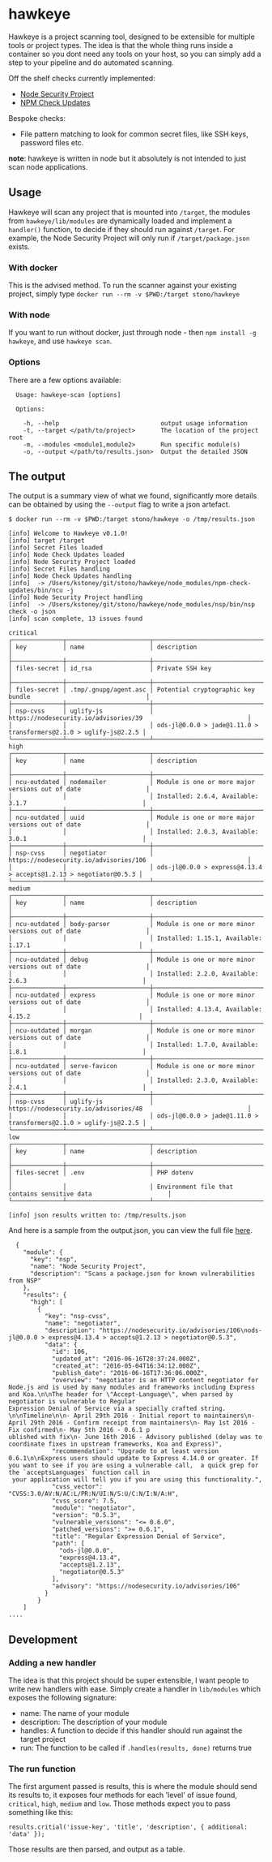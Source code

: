 # hawkeye
Hawkeye is a project scanning tool, designed to be extensible for multiple tools or project types.  The idea is that the whole thing runs inside a container so you dont need any tools on your host, so you can simply add a step to your pipeline and do automated scanning.

Off the shelf checks currently implemented:

  - [Node Security Project](https://github.com/nodesecurity/nsp)
  - [NPM Check Updates](https://github.com/tjunnone/npm-check-updates)

Bespoke checks:

  - File pattern matching to look for common secret files, like SSH keys, password files etc.

__note__: hawkeye is written in node but it absolutely is not intended to just scan node applications.

## Usage
Hawkeye will scan any project that is mounted into `/target`, the modules from `hawkeye/lib/modules` are dynamically loaded and implement a `handler()` function, to decide if they should run against `/target`.  For example, the Node Security Project will only run if `/target/package.json` exists.

### With docker
This is the advised method.  To run the scanner against your existing project, simply type `docker run --rm -v $PWD:/target stono/hawkeye`

### With node
If you want to run without docker, just through node - then `npm install -g hawkeye`, and use `hawkeye scan`.

### Options
There are a few options available:

```
  Usage: hawkeye-scan [options]

  Options:

    -h, --help                            output usage information
    -t, --target </path/to/project>       The location of the project root
    -m, --modules <module1,module2>       Run specific module(s)
    -o, --output </path/to/results.json>  Output the detailed JSON
```

## The output
The output is a summary view of what we found, significantly more details can be obtained by using the `--output` flag to write a json artefact.

```
$ docker run --rm -v $PWD:/target stono/hawkeye -o /tmp/results.json

[info] Welcome to Hawkeye v0.1.0!
[info] target /target
[info] Secret Files loaded
[info] Node Check Updates loaded
[info] Node Security Project loaded
[info] Secret Files handling
[info] Node Check Updates handling
[info]  -> /Users/kstoney/git/stono/hawkeye/node_modules/npm-check-updates/bin/ncu -j
[info] Node Security Project handling
[info]  -> /Users/kstoney/git/stono/hawkeye/node_modules/nsp/bin/nsp check -o json
[info] scan complete, 13 issues found

critical
┌──────────────┬───────────────────────┬───────────────────────────────────────────────────────────────────┐
│ key          │ name                  │ description                                                       │
├──────────────┼───────────────────────┼───────────────────────────────────────────────────────────────────┤
│ files-secret │ id_rsa                │ Private SSH key                                                   │
├──────────────┼───────────────────────┼───────────────────────────────────────────────────────────────────┤
│ files-secret │ .tmp/.gnupg/agent.asc │ Potential cryptographic key bundle                                │
├──────────────┼───────────────────────┼───────────────────────────────────────────────────────────────────┤
│ nsp-cvss     │ uglify-js             │ https://nodesecurity.io/advisories/39                             │
│              │                       │ ods-jl@0.0.0 > jade@1.11.0 > transformers@2.1.0 > uglify-js@2.2.5 │
└──────────────┴───────────────────────┴───────────────────────────────────────────────────────────────────┘
high
┌──────────────┬───────────────────────┬───────────────────────────────────────────────────────────────────┐
│ key          │ name                  │ description                                                       │
├──────────────┼───────────────────────┼───────────────────────────────────────────────────────────────────┤
│ ncu-outdated │ nodemailer            │ Module is one or more major versions out of date                  │
│              │                       │ Installed: 2.6.4, Available: 3.1.7                                │
├──────────────┼───────────────────────┼───────────────────────────────────────────────────────────────────┤
│ ncu-outdated │ uuid                  │ Module is one or more major versions out of date                  │
│              │                       │ Installed: 2.0.3, Available: 3.0.1                                │
├──────────────┼───────────────────────┼───────────────────────────────────────────────────────────────────┤
│ nsp-cvss     │ negotiator            │ https://nodesecurity.io/advisories/106                            │
│              │                       │ ods-jl@0.0.0 > express@4.13.4 > accepts@1.2.13 > negotiator@0.5.3 │
└──────────────┴───────────────────────┴───────────────────────────────────────────────────────────────────┘
medium
┌──────────────┬───────────────────────┬───────────────────────────────────────────────────────────────────┐
│ key          │ name                  │ description                                                       │
├──────────────┼───────────────────────┼───────────────────────────────────────────────────────────────────┤
│ ncu-outdated │ body-parser           │ Module is one or more minor versions out of date                  │
│              │                       │ Installed: 1.15.1, Available: 1.17.1                              │
├──────────────┼───────────────────────┼───────────────────────────────────────────────────────────────────┤
│ ncu-outdated │ debug                 │ Module is one or more minor versions out of date                  │
│              │                       │ Installed: 2.2.0, Available: 2.6.3                                │
├──────────────┼───────────────────────┼───────────────────────────────────────────────────────────────────┤
│ ncu-outdated │ express               │ Module is one or more minor versions out of date                  │
│              │                       │ Installed: 4.13.4, Available: 4.15.2                              │
├──────────────┼───────────────────────┼───────────────────────────────────────────────────────────────────┤
│ ncu-outdated │ morgan                │ Module is one or more minor versions out of date                  │
│              │                       │ Installed: 1.7.0, Available: 1.8.1                                │
├──────────────┼───────────────────────┼───────────────────────────────────────────────────────────────────┤
│ ncu-outdated │ serve-favicon         │ Module is one or more minor versions out of date                  │
│              │                       │ Installed: 2.3.0, Available: 2.4.1                                │
├──────────────┼───────────────────────┼───────────────────────────────────────────────────────────────────┤
│ nsp-cvss     │ uglify-js             │ https://nodesecurity.io/advisories/48                             │
│              │                       │ ods-jl@0.0.0 > jade@1.11.0 > transformers@2.1.0 > uglify-js@2.2.5 │
└──────────────┴───────────────────────┴───────────────────────────────────────────────────────────────────┘
low
┌──────────────┬───────────────────────┬───────────────────────────────────────────────────────────────────┐
│ key          │ name                  │ description                                                       │
├──────────────┼───────────────────────┼───────────────────────────────────────────────────────────────────┤
│ files-secret │ .env                  │ PHP dotenv                                                        │
│              │                       │ Environment file that contains sensitive data                     │
└──────────────┴───────────────────────┴───────────────────────────────────────────────────────────────────┘

[info] json results written to: /tmp/results.json
```

And here is a sample from the output.json, you can view the full file [here](test/samples/results.json).
```
  {
    "module": {
      "key": "nsp",
      "name": "Node Security Project",
      "description": "Scans a package.json for known vulnerabilities from NSP"
    },
    "results": {
      "high": [
        {
          "key": "nsp-cvss",
          "name": "negotiator",
          "description": "https://nodesecurity.io/advisories/106\nods-jl@0.0.0 > express@4.13.4 > accepts@1.2.13 > negotiator@0.5.3",
          "data": {
            "id": 106,
            "updated_at": "2016-06-16T20:37:24.000Z",
            "created_at": "2016-05-04T16:34:12.000Z",
            "publish_date": "2016-06-16T17:36:06.000Z",
            "overview": "negotiator is an HTTP content negotiator for Node.js and is used by many modules and frameworks including Express and Koa.\n\nThe header for \"Accept-Language\", when parsed by negotiator is vulnerable to Regular
Expression Denial of Service via a specially crafted string. \n\nTimeline\n\n- April 29th 2016 - Initial report to maintainers\n- April 29th 2016 - Confirm receipt from maintainers\n- May 1st 2016 - Fix confirmed\n- May 5th 2016 - 0.6.1 p
ublished with fix\n- June 16th 2016 - Advisory published (delay was to coordinate fixes in upstream frameworks, Koa and Express)",
            "recommendation": "Upgrade to at least version 0.6.1\n\nExpress users should update to Express 4.14.0 or greater. If you want to see if you are using a vulnerable call,  a quick grep for the `acceptsLanguages` function call in
 your application will tell you if you are using this functionality.",
            "cvss_vector": "CVSS:3.0/AV:N/AC:L/PR:N/UI:N/S:U/C:N/I:N/A:H",
            "cvss_score": 7.5,
            "module": "negotiator",
            "version": "0.5.3",
            "vulnerable_versions": "<= 0.6.0",
            "patched_versions": ">= 0.6.1",
            "title": "Regular Expression Denial of Service",
            "path": [
              "ods-jl@0.0.0",
              "express@4.13.4",
              "accepts@1.2.13",
              "negotiator@0.5.3"
            ],
            "advisory": "https://nodesecurity.io/advisories/106"
          }
        }
    ]
....

```

## Development

### Adding a new handler
The idea is that this project should be super extensible, I want people to write new handlers with ease.  Simply create a handler in `lib/modules` which exposes the following signature:

  - name: The name of your module
  - description: The description of your module
  - handles: A function to decide if this handler should run against the target project
  - run: The function to be called if `.handles(results, done)` returns true

### The run function
The first argument passed is results, this is where the module should send its results to, it exposes four methods for each 'level' of issue found, `critical`, `high`, `medium` and `low`.  Those methods expect you to pass something like this:

```
results.critial('issue-key', 'title', 'description', { additional: 'data' });
```

Those results are then parsed, and output as a table.
